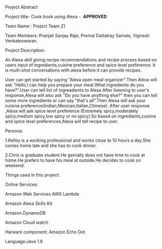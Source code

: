 
Project Abstract

Project title- Cook book using Alexa -  ****APPROVED**** 

Team Name : Project Team 21

Team Members:
Pranjali Sanjay Raje,
Premal Dattatray Samale,
Vignesh Venkateswaran.




Project Description-

An Alexa skill giving recipe recommendations and recipe process based on users input of ingredients,cuisine preference and spice level preference. It is multi-shot conversations with alexa before it can provide recipes.

User can get started by saying  "Alexa open meal organizer".Then Alexa will ask "Hello,I can help you prepare your meal.What ingredients do you have?".User can tell list of ingreadients to Alexa.After listening to user's response,Alexa will also ask "Do you have anything else?" then you can tell some more ingredients or can say "that's all".Then Alexa will ask your cuisine preference(Indian,Mexican,Italian,Chinese). After user response ,Alexa will ask spice level preference (Extremely spicy,moderately spicy,medium spicy,low spicy or no spicy).So based on ingredients,cuisine and spice level preferences,Alexa will tell recipe to user.

Persona:

1.Kelley is a working professional and works close to 10 hours a day.She comes home late and she has to cook dinner.

2.Chris is graduate student.He genrally does not have time to cook at home.He prefers to have his meal at outside.He decides to cook on weekend.

Things used in this project:

Online Services:

Amazon Web Services AWS Lambda

Amazon Alexa Skills Kit

Amazon DynamoDB

Amazon Cloud watch

Harware component:
Amazon Echo Dot

Language:Java 1.8
